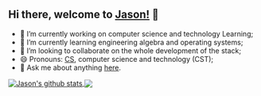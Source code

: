 ## Hi there, welcome to [Jason!](https://coder-jason.cn) 👋

-  🔭 I’m currently working on computer science and technology Learning;
- 🌱 I’m currently learning engineering algebra and operating systems;
- 👯 I’m looking to collaborate on the whole development of the stack;
- 😄 Pronouns: [CS](https://github.com/CyC2018/CS-Notes), computer science and technology (CST);
- 💬 Ask me about anything [here](https://github.com/PDPENG/PDPENG/issues).

<a href="https://github.com/anuraghazra/github-readme-stats">
  <img align="center" src="https://github-readme-stats.anuraghazra1.vercel.app/api?username=PDPENG&count_private=true&show_icons=true&include_all_commits=true&theme=prussian&layout=compact" alt="Jason's github stats" />

<a href="https://github.com/anuraghazra/github-readme-stats">
    <img align="center" src="https://github-readme-stats.anuraghazra1.vercel.app/api/top-langs/?username=PDPENG&theme=prussian&layout=compact" />
</a>